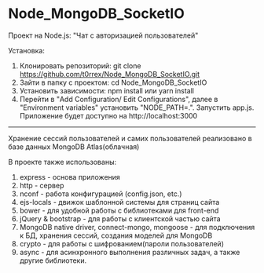 # Node_MongoDB_SocketIO
Проект на Node.js: "Чат с авторизацией пользователей"

Установка:
1) Клонировать репозиторий: git clone https://github.com/t0rrex/Node_MongoDB_SocketIO.git
2) Зайти в папку с проектом: cd Node_MongoDB_SocketIO
3) Установить зависимости: npm install или yarn install
4) Перейти в "Add Configuration/ Edit Configurations", далее в "Environment variables"
 установить "NODE_PATH=.". Запустить app.js. Приложение будет доступно на http://localhost:3000

________________________________________________________
Хранение сессий пользователей и самих пользователей 
реализовано в базе данных MongoDB Atlas(облачная)

В проекте также использованы:
 
1) express - основа приложения
2) http - сервер
3) nconf - работа конфигурацией (config.json, etc.)
4) ejs-locals - движок шаблонной системы для страниц сайта
5) bower - для удобной работы с библиотеками для front-end
6) jQuery & bootstrap - для работы с клиентской частью сайта
7) MongoDB native driver, connect-mongo, mongoose - для подключения к БД, 
   хранения сессий, создания моделей для MongoDB
8) crypto - для работы с шифрованием(пароли пользователей)
9) async - для асинхронного выполнения различных задач,
а также другие библиотеки.

